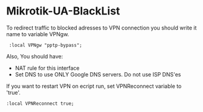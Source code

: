 # Mikrotik-UA-BlackList

To redirect traffic to blocked adresses to VPN connection you should write it name to variable VPNgw.

     :local VPNgw "pptp-bypass";

Also, You should have:
 - NAT rule for this interface
 - Set DNS to use ONLY Google DNS servers. Do not use ISP DNS'es

If you want to restart VPN on ecript run, set VPNReconnect variable to 'true'.

    :local VPNReconnect true;

